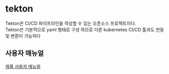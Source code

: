 # tekton
Tekton은 CI/CD 파이프라인을 작성할 수 있는 오픈소스 프로젝트이다.  
Tekton은 기본적으로 yaml 형태로 구성 하므로 다른 kubernetes CI/CD 툴과도 연동 및 변환이 가능하다

## 사용자 매뉴얼
[제품 사용자 매뉴얼](https://osci.atlassian.net/wiki/spaces/PKV/overview)

